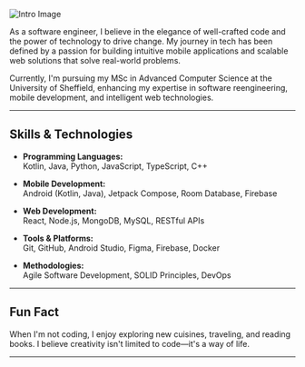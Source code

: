

![Intro Image](https://drive.google.com/file/d/1rdUlrHmbDgMM3AIVf93BeLHbTYyosCby/view?usp=share_link)




As a software engineer, I believe in the elegance of well-crafted code and the power of technology to drive change. My journey in tech has been defined by a passion for building intuitive mobile applications and scalable web solutions that solve real-world problems.

Currently, I'm pursuing my MSc in Advanced Computer Science at the University of Sheffield, enhancing my expertise in software reengineering, mobile development, and intelligent web technologies.

---

## Skills & Technologies

- **Programming Languages:**  
  Kotlin, Java, Python, JavaScript, TypeScript, C++

- **Mobile Development:**  
  Android (Kotlin, Java), Jetpack Compose, Room Database, Firebase

- **Web Development:**  
  React, Node.js, MongoDB, MySQL, RESTful APIs

- **Tools & Platforms:**  
  Git, GitHub, Android Studio, Figma, Firebase, Docker

- **Methodologies:**  
  Agile Software Development, SOLID Principles, DevOps
---





## Fun Fact

When I'm not coding, I enjoy exploring new cuisines, traveling, and reading books. I believe creativity isn't limited to code—it's a way of life.

---

